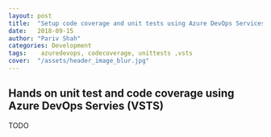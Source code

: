 ```yaml
---
layout: post
title:  "Setup code coverage and unit tests using Azure DevOps Services (VSTS)"
date:   2018-09-15
author: "Pariv Shah"
categories: Development
tags:	 azuredevops, codecoverage, unittests ,vsts
cover:  "/assets/header_image_blur.jpg"
---
```


## Hands on unit test and code coverage using Azure DevOps Servies (VSTS)

TODO